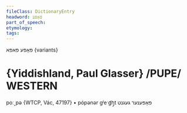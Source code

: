 ```yaml
---
fileClass: DictionaryEntry
headword: פּאָפּע
part_of_speech: 
etymology: 
tags: 
---
```

פּאָפּע
פּאפּא {variants}

{Yiddishland, Paul Glasser}
/PUPE/ 
WESTERN
========

poː˰pə {WTCP, Vác, 47197}
	•	pópənər gʲeˑg͡ŋ̩t פּאָפּענער געגנט

